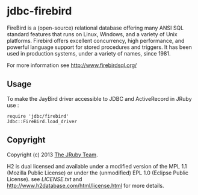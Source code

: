 # jdbc-firebird

FireBird is a (open-source) relational database offering many ANSI SQL standard
features that runs on Linux, Windows, and a variety of Unix platforms.
Firebird offers excellent concurrency, high performance, and powerful language
support for stored procedures and triggers.
It has been used in production systems, under a variety of names, since 1981.

For more information see http://www.firebirdsql.org/

## Usage

To make the JayBird driver accessible to JDBC and ActiveRecord in JRuby use :

    require 'jdbc/firebird'
    Jdbc::FireBird.load_driver

## Copyright

Copyright (c) 2013 [The JRuby Team](https://github.com/jruby).

H2 is dual licensed and available under a modified version of the MPL 1.1
(Mozilla Public License) or under the (unmodified) EPL 1.0 (Eclipse Public License).
see *LICENSE.txt* and http://www.h2database.com/html/license.html for more details.
